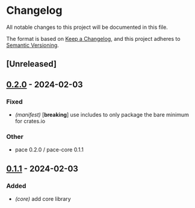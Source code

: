 # Changelog

All notable changes to this project will be documented in this file.

The format is based on [Keep a Changelog](https://keepachangelog.com/en/1.0.0/),
and this project adheres to
[Semantic Versioning](https://semver.org/spec/v2.0.0.html).

## [Unreleased]

## [0.2.0](https://github.com/pace-rs/pace/compare/pace_core-v0.1.1...pace_core-v0.2.0) - 2024-02-03

### Fixed

- *(manifest)* [**breaking**] use includes to only package the bare minimum for
  crates.io

### Other

- pace 0.2.0 / pace-core 0.1.1

## [0.1.1](https://github.com/pace-rs/pace/compare/pace_core-v0.1.0...pace_core-v0.1.1) - 2024-02-03

### Added

- *(core)* add core library
